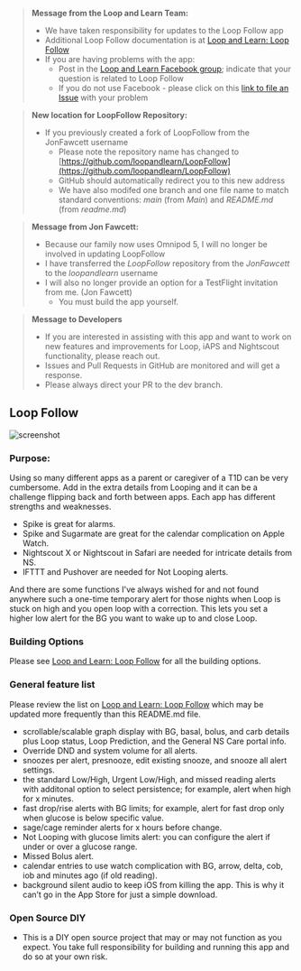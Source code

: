 > **Message from the Loop and Learn Team:**
> * We have taken responsibility for updates to the Loop Follow app
> * Additional Loop Follow documentation is at [Loop and Learn: Loop Follow](https://www.loopandlearn.org/loop-follow/)
> * If you are having problems with the app:
>     * Post in the [Loop and Learn Facebook group](https://www.facebook.com/groups/LOOPandLEARN); indicate that your question is related to Loop Follow
>     * If you do not use Facebook - please click on this [link to file an Issue](https://github.com/loopandlearn/LoopFollow/issues) with your problem

> **New location for LoopFollow Repository:**
> * If you previously created a fork of LoopFollow from the JonFawcett username
>    * Please note the repository name has changed to [https://github.com/loopandlearn/LoopFollow](https://github.com/loopandlearn/LoopFollow)
>    * GitHub should automatically redirect you to this new address
>    * We have also modifed one branch and one file name to match standard conventions: _main_ (from _Main_) and _README.md_ (from _readme.md_)

> **Message from Jon Fawcett:**
> * Because our family now uses Omnipod 5, I will no longer be involved in updating LoopFollow
> * I have transferred the _LoopFollow_ repository from the _JonFawcett_ to the _loopandlearn_ username
> * I will also no longer provide an option for a TestFlight invitation from me. (Jon Fawcett)
>   * You must build the app yourself.

> **Message to Developers**
> * If you are interested in assisting with this app and want to work on new features and improvements for Loop, iAPS and Nightscout functionality, please reach out. 
> * Issues and Pull Requests in GitHub are monitored and will get a response. 
> * Please always direct your PR to the dev branch.

## Loop Follow 
![screenshot](https://user-images.githubusercontent.com/38429455/93782187-436e8880-fbf8-11ea-8709-e2afba692132.png)

### Purpose:

Using so many different apps as a parent or caregiver of a T1D can be very cumbersome. Add in the extra details from Looping
and it can be a challenge flipping back and forth between apps. Each app has different strengths and weaknesses.
- Spike is great for alarms. 
- Spike and Sugarmate are great for the calendar complication on Apple Watch. 
- Nightscout X or Nightscout in Safari are needed for intricate details from NS.
- IFTTT and Pushover are  needed for Not Looping alerts.

And there are some functions I've always wished for and not found anywhere such a one-time temporary alert
for those nights when Loop is stuck on high and you open loop with a correction. This lets you set a higher
low alert for the BG you want to wake up to and close Loop.

### Building Options

Please see [Loop and Learn: Loop Follow](https://www.loopandlearn.org/loop-follow/) for all the building options.

### General feature list

Please review the list on [Loop and Learn: Loop Follow](https://www.loopandlearn.org/loop-follow/) which may be updated more frequently than this README.md file.

- scrollable/scalable graph display with BG, basal, bolus, and carb details plus Loop status, Loop Prediction, and the General NS Care portal info.
- Override DND and system volume for all alerts.
- snoozes per alert, presnooze, edit existing snooze, and snooze all alert settings.
- the standard Low/High, Urgent Low/High, and missed reading alerts with additonal option to select persistence; for example, alert when high for x minutes.
- fast drop/rise alerts with BG limits; for example, alert for fast drop only when glucose is below specific value.
- sage/cage reminder alerts for x hours before change.
- Not Looping with glucose limits alert: you can configure the alert if under or over a glucose range.
- Missed Bolus alert.
- calendar entries to use watch complication with BG, arrow, delta, cob, iob and minutes ago (if old reading).
- background silent audio to keep iOS from killing the app. This is why it can’t go in the App Store for just a simple download.

### Open Source DIY
- This is a DIY open source project that may or may not function as you expect. You take full responsibility for building and running this app and do so at your own risk.

